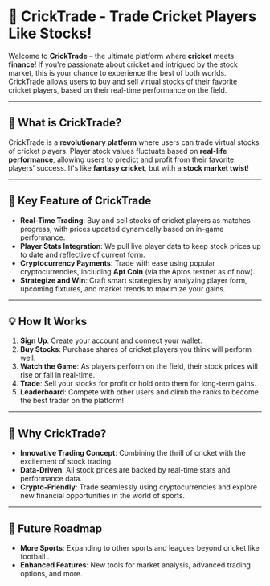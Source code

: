 # 🏏 CrickTrade - Trade Cricket Players Like Stocks!

Welcome to **CrickTrade** – the ultimate platform where **cricket** meets **finance**! If you're passionate about cricket and intrigued by the stock market, this is your chance to experience the best of both worlds. CrickTrade allows users to buy and sell virtual stocks of their favorite cricket players, based on their real-time performance on the field.

---

## 🚀 What is CrickTrade?

CrickTrade is a **revolutionary platform** where users can trade virtual stocks of cricket players. Player stock values fluctuate based on **real-life performance**, allowing users to predict and profit from their favorite players' success. It's like **fantasy cricket**, but with a **stock market twist**!

---

## 🔑 Key Feature of CrickTrade

- **Real-Time Trading**: Buy and sell stocks of cricket players as matches progress, with prices updated dynamically based on in-game performance.
- **Player Stats Integration**: We pull live player data to keep stock prices up to date and reflective of current form.
- **Cryptocurrency Payments**: Trade with ease using popular cryptocurrencies, including **Apt Coin** (via the Aptos testnet as of now).
- **Strategize and Win**: Craft smart strategies by analyzing player form, upcoming fixtures, and market trends to maximize your gains.

---

## 💡 How It Works

1. **Sign Up**: Create your account and connect your wallet.
2. **Buy Stocks**: Purchase shares of cricket players you think will perform well.
3. **Watch the Game**: As players perform on the field, their stock prices will rise or fall in real-time.
4. **Trade**: Sell your stocks for profit or hold onto them for long-term gains.
5. **Leaderboard**: Compete with other users and climb the ranks to become the best trader on the platform!

---

## 💸 Why CrickTrade?

- **Innovative Trading Concept**: Combining the thrill of cricket with the excitement of stock trading.
- **Data-Driven**: All stock prices are backed by real-time stats and performance data.
- **Crypto-Friendly**: Trade seamlessly using cryptocurrencies and explore new financial opportunities in the world of sports.

---

## 🎯 Future Roadmap

- **More Sports**: Expanding to other sports and leagues beyond cricket like football .
- **Enhanced Features**: New tools for market analysis, advanced trading options, and more.



